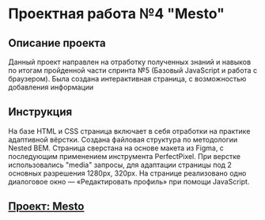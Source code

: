 # Проектная работа №4 "Mesto"  

## Описание проекта  

Данный проект направлен на отработку полученных знаний и навыков по итогам пройденной части спринта №5 (Базовый JavaScript и работа с браузером). Была создана интерактивная страница, с возможностью добавления информации

## Инструкция  

На базе HTML и CSS страница включает в себя отработки на практике адаптивной вёрстки. Создана файловая структура по методологии Nested BEM. Страница сверстана на основе макета из Figma, с последующим применением инструмента PerfectPixel. При верстке использовались "media" запросы, для адаптации страницы под 2 основных разрешения  1280px, 320px. На странице реализовано одно диалоговое окно — «Редактировать профиль» при помощи JavaScript. 


## [Проект: Mesto](https://jambion808.github.io/russian-travel/)

